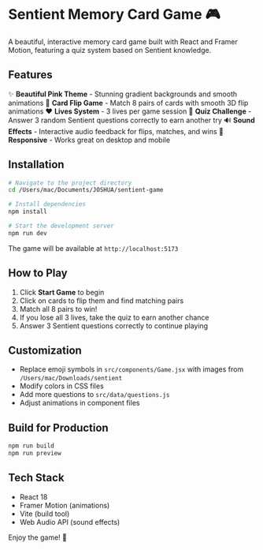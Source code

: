 # Sentient Memory Card Game 🎮

A beautiful, interactive memory card game built with React and Framer Motion, featuring a quiz system based on Sentient knowledge.

## Features

✨ **Beautiful Pink Theme** - Stunning gradient backgrounds and smooth animations
🎴 **Card Flip Game** - Match 8 pairs of cards with smooth 3D flip animations
❤️ **Lives System** - 3 lives per game session
🎯 **Quiz Challenge** - Answer 3 random Sentient questions correctly to earn another try
🔊 **Sound Effects** - Interactive audio feedback for flips, matches, and wins
📱 **Responsive** - Works great on desktop and mobile

## Installation

```bash
# Navigate to the project directory
cd /Users/mac/Documents/JOSHUA/sentient-game

# Install dependencies
npm install

# Start the development server
npm run dev
```

The game will be available at `http://localhost:5173`

## How to Play

1. Click **Start Game** to begin
2. Click on cards to flip them and find matching pairs
3. Match all 8 pairs to win!
4. If you lose all 3 lives, take the quiz to earn another chance
5. Answer 3 Sentient questions correctly to continue playing

## Customization

- Replace emoji symbols in `src/components/Game.jsx` with images from `/Users/mac/Downloads/sentient`
- Modify colors in CSS files
- Add more questions to `src/data/questions.js`
- Adjust animations in component files

## Build for Production

```bash
npm run build
npm run preview
```

## Tech Stack

- React 18
- Framer Motion (animations)
- Vite (build tool)
- Web Audio API (sound effects)

Enjoy the game! 🎉

